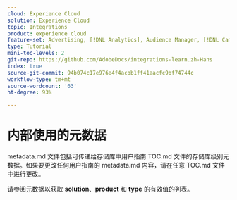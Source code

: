 ```yaml
---
cloud: Experience Cloud
solution: Experience Cloud
topic: Integrations
product: experience cloud
feature-set: Advertising, [!DNL Analytics], Audience Manager, [!DNL Campaign], [!DNL Commerce], Customer Journey [!DNL Analytics], Experience Cloud Services, Experience Manager, Experience Manager Assets, Experience Manager Cloud Manager, Experience Manager Forms, Experience Manager Guides, Experience Manager Screens, Experience Manager Sites, Experience [!DNL Platform], Journey Optimizer, Journey Orchestration, Marketo Engage, Workfront
type: Tutorial
mini-toc-levels: 2
git-repo: https://github.com/AdobeDocs/integrations-learn.zh-Hans
index: true
source-git-commit: 94b074c17e976e4f4acbb1ff41aacfc9bf74744c
workflow-type: tm+mt
source-wordcount: '63'
ht-degree: 93%

---
```



# 内部使用的元数据

metadata.md 文件包括可传递给存储库中用户指南 TOC.md 文件的存储库级别元数据。如果要更改任何用户指南的 metadata.md 内容，请在任意 TOC.md 文件中进行更改。

请参阅[元数据](https://experienceleague.adobe.com/docs/authoring-guide-exl/using/editing/user-guide-setup/metadata.html)以获取 **solution**、**product** 和 **type** 的有效值的列表。
